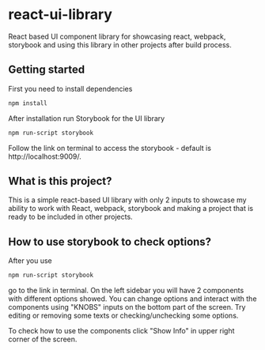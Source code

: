 # react-ui-library

React based UI component library for showcasing react, webpack, storybook and using this library in other projects after build process.

## Getting started

First you need to install dependencies

```bash
npm install
```

After installation run Storybook for the UI library

```bash
npm run-script storybook
```

Follow the link on terminal to access the storybook - default is http://localhost:9009/.

## What is this project?

This is a simple react-based UI library with only 2 inputs to showcase my ability to work with React, webpack, storybook and making a project that is ready to be included in other projects.

## How to use storybook to check options?

After you use 

```bash
npm run-script storybook
```

go to the link in terminal. On the left sidebar you will have 2 components with different options showed. You can change options and interact with the components using "KNOBS" inputs on the bottom part of the screen. Try editing or removing some texts or checking/unchecking some options. 

To check how to use the components click "Show Info" in upper right corner of the screen. 